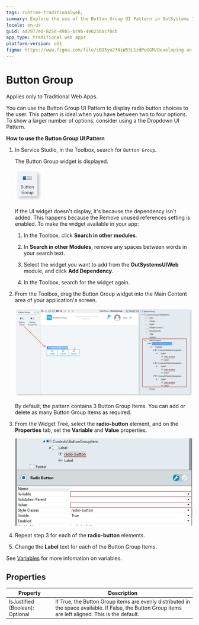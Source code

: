 ```yaml
---
tags: runtime-traditionalweb; 
summary: Explore the use of the Button Group UI Pattern in OutSystems 11 (O11) for efficiently displaying radio button choices in Traditional Web Apps.
locale: en-us
guid: a42977e0-825d-49b5-bc9b-49025bac70cb
app_type: traditional web apps
platform-version: o11
figma: https://www.figma.com/file/iBD5yo23NiW53L1zdPqGGM/Developing-an-Application?type=design&node-id=226%3A22&mode=design&t=KpVEJMvnBwiukqql-1
---
```


# Button Group

<div class="info" markdown="1">

Applies only to Traditional Web Apps.

</div>

You can use the Button Group UI Pattern to display radio button choices to the user. This pattern is ideal when you have between two to four options. To show a larger number of options, consider using a the Dropdown UI Pattern.

**How to use the Button Group UI Pattern**

1. In Service Studio, in the Toolbox, search for `Button Group`.

    The Button Group widget is displayed.

    ![Screenshot of the Button Group widget in the Service Studio toolbox](images/buttongroup-image-1.png "Button Group Widget in Service Studio")

    If the UI widget doesn't display, it's because the dependency isn't added. This happens because the Remove unused references setting is enabled. To make the widget available in your app:

    1. In the Toolbox, click **Search in other modules**.

    1. In **Search in other Modules**, remove any spaces between words in your search text.
    
    1. Select the widget you want to add from the **OutSystemsUIWeb** module, and click **Add Dependency**. 
    
    1. In the Toolbox, search for the widget again.

1. From the Toolbox, drag the Button Group widget into the Main Content area of your application's screen.

     ![Illustration of dragging the Button Group widget into the main content area of an application screen](images/buttongroup-image-2.png "Dragging Button Group Widget into Main Content Area")

    By default, the pattern contains 3 Button Group Items. You can add or delete as many Button Group Items as required.

1. From the Widget Tree, select the **radio-button** element, and on the **Properties** tab, set the **Variable** and **Value** properties. 

    ![Interface showing the properties tab for setting the variable and value properties of a radio-button element](images/buttongroup-image-3.png "Setting Properties for Radio Button Element")

1. Repeat step 3 for each of the **radio-button** elements.

1. Change the **Label** text for each of the Button Group Items.

See [Variables](../../../../../ref/data/handling-data/variables/intro.md) for more infomation on variables.

## Properties

| **Property** | **Description** |
|---|---|
| IsJustified (Boolean): Optional | If True, the Button Group items are evenly distributed in the space available. If False, the Button Group items are left aligned. This is the default. |
